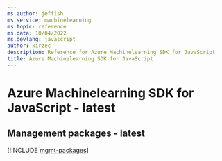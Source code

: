 ```yaml
---
ms.author: jeffish
ms.service: machinelearning
ms.topic: reference
ms.data: 10/04/2022
ms.devlang: javascript
author: xirzec
description: Reference for Azure Machinelearning SDK for JavaScript
title: Azure Machinelearning SDK for JavaScript
---
```

# Azure Machinelearning SDK for JavaScript - latest

## Management packages - latest
[!INCLUDE [mgmt-packages](machinelearning-mgmt-index.md)]